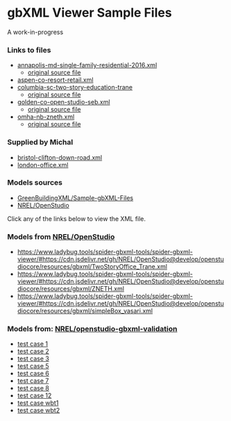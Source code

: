
# gbXML Viewer Sample Files

A work-in-progress

### Links to files


* [annapolis-md-single-family-residential-2016.xml ]( https://www.ladybug.tools/spider-gbxml-tools/spider-gbxml-viewer/#https://cdn.jsdelivr.net/gh/gh/ladybug-tools/spider@master/gbxml-viewer/gbxml-sample-files/annapolis-md-single-family-residential-2016.xml )
	* [original source file]( https://github.com/GreenBuildingXML/Sample-gbXML-Files/blob/master/gbXMLStandard%20Single%20Family%20Residential%202016.xml )
* [aspen-co-resort-retail.xml]( https://www.ladybug.tools/spider-gbxml-tools/spider-gbxml-viewer/#https://cdn.jsdelivr.net/gh/gh/ladybug-tools/spider@master/gbxml-viewer/gbxml-sample-files/aspen-co-resort-retail.xml )
* [columbia-sc-two-story-education-trane]( https://www.ladybug.tools/spider-gbxml-tools/spider-gbxml-viewer/#https://cdn.jsdelivr.net/gh/gh/ladybug-tools/spider@master/gbxml-viewer/gbxml-sample-files/columbia-sc-two-story-education-trane.xml )
	* [original source file]( https://github.com/NREL/OpenStudio/blob/develop/openstudiocore/resources/gbxml/TwoStoryOffice_Trane.xml )
* [golden-co-open-studio-seb.xml]( https://www.ladybug.tools/spider-gbxml-tools/spider-gbxml-viewer/#https://cdn.jsdelivr.net/gh/gh/ladybug-tools/spider@master/gbxml-viewer/gbxml-sample-files/golden-co-open-studio-seb.xml )
	* [original source file]( https://github.com/NREL/OpenStudio/blob/develop/openstudiocore/resources/Examples/compact_osw/files/seb.osm )
* [omha-nb-zneth.xml]( https://www.ladybug.tools/spider-gbxml-tools/spider-gbxml-viewer/#https://cdn.jsdelivr.net/gh/gh/ladybug-tools/spider@master/gbxml-viewer/gbxml-sample-files/omha-nb-zneth.xml )
	* [original source file]( https://github.com/NREL/OpenStudio/blob/develop/openstudiocore/resources/gbxml/ZNETH.xml )

### Supplied by Michal

* [bristol-clifton-down-road.xml]( https://www.ladybug.tools/spider-gbxml-tools/spider-gbxml-viewer/#https://cdn.jsdelivr.net/gh/gh/ladybug-tools/spider@master/gbxml-viewer/gbxml-sample-files/bristol-clifton-down-road.xml )
* [london-office.xml]( https://www.ladybug.tools/spider-gbxml-tools/spider-gbxml-viewer/#https://cdn.jsdelivr.net/gh/gh/ladybug-tools/spider@master/gbxml-viewer/gbxml-sample-files/london-office.xml )

<!--
* [coventry-university-of-warwick.xml]( https://www.ladybug.tools/spider-gbxml-tools/spider-gbxml-viewer/#https://cdn.jsdelivr.net/gh/gh/ladybug-tools/spider@master/gbxml-viewer/gbxml-sample-files/coventry-university-of-warwick.xml )
-->


### Models sources

* [GreenBuildingXML/Sample-gbXML-Files]( https://github.com/GreenBuildingXML/Sample-gbXML-Files )
* [NREL/OpenStudio]( https://github.com/NREL/OpenStudio/tree/develop/openstudiocore/resources/gbxml )


Click any of the links below to view the XML file.

### Models from [NREL/OpenStudio]( https://github.com/NREL/OpenStudio/tree/develop/openstudiocore/resources/gbxml )

* <https://www.ladybug.tools/spider-gbxml-tools/spider-gbxml-viewer/#https://cdn.jsdelivr.net/gh/NREL/OpenStudio@develop/openstudiocore/resources/gbxml/TwoStoryOffice_Trane.xml>
* <https://www.ladybug.tools/spider-gbxml-tools/spider-gbxml-viewer/#https://cdn.jsdelivr.net/gh/NREL/OpenStudio@develop/openstudiocore/resources/gbxml/ZNETH.xml>
* <https://www.ladybug.tools/spider-gbxml-tools/spider-gbxml-viewer/#https://cdn.jsdelivr.net/gh/NREL/OpenStudio@develop/openstudiocore/resources/gbxml/simpleBox_vasari.xml>

### Models from: [NREL/openstudio-gbxml-validation]( https://github.com/NREL/openstudio-gbxml-validation/tree/master/gbxml_test_suite/tests/output )


* [test case 1]( https://www.ladybug.tools/spider-gbxml-tools/spider-gbxml-viewer/#https://cdn.jsdelivr.net/gh/NREL/openstudio-gbxml-validation@master/gbxml_test_suite/tests/output/test_case_1/test_case_1.xml )
* [test case 2]( https://www.ladybug.tools/spider-gbxml-tools/spider-gbxml-viewer/#https://cdn.jsdelivr.net/gh/NREL/openstudio-gbxml-validation@master/gbxml_test_suite/tests/output/test_case_2/test_case_2.xml )
* [test case 3]( https://www.ladybug.tools/spider-gbxml-tools/spider-gbxml-viewer/#https://cdn.jsdelivr.net/gh/NREL/openstudio-gbxml-validation@master/gbxml_test_suite/tests/output/test_case_3/test_case_3.xml )
* [test case 5]( https://www.ladybug.tools/spider-gbxml-tools/spider-gbxml-viewer/#https://cdn.jsdelivr.net/gh/NREL/openstudio-gbxml-validation@master/gbxml_test_suite/tests/output/test_case_5/test_case_5.xml )
* [test case 6]( https://www.ladybug.tools/spider-gbxml-tools/spider-gbxml-viewer/#https://cdn.jsdelivr.net/gh/NREL/openstudio-gbxml-validation@master/gbxml_test_suite/tests/output/test_case_6/test_case_6.xml )
* [test case 7]( https://www.ladybug.tools/spider-gbxml-tools/spider-gbxml-viewer/#https://cdn.jsdelivr.net/gh/NREL/openstudio-gbxml-validation@master/gbxml_test_suite/tests/output/test_case_7/test_case_7.xml )
* [test case 8]( https://www.ladybug.tools/spider-gbxml-tools/spider-gbxml-viewer/#https://cdn.jsdelivr.net/gh/NREL/openstudio-gbxml-validation@master/gbxml_test_suite/tests/output/test_case_8/test_case_8.xml )
* [test case 12 ]( https://www.ladybug.tools/spider-gbxml-tools/spider-gbxml-viewer/#https://cdn.jsdelivr.net/gh/NREL/openstudio-gbxml-validation@master/gbxml_test_suite/tests/output/test_case_/test_12case_12.xml )
* [test case wbt1]( https://www.ladybug.tools/spider-gbxml-tools/spider-gbxml-viewer/#https://cdn.jsdelivr.net/gh/NREL/openstudio-gbxml-validation@master/gbxml_test_suite/tests/output/test_case_wbt1/test_case_wbt1.xml )
* [test case wbt2]( https://www.ladybug.tools/spider-gbxml-tools/spider-gbxml-viewer/#https://cdn.jsdelivr.net/gh/NREL/openstudio-gbxml-validation@master/gbxml_test_suite/tests/output/test_case_wbt2/test_case_wbt2.xml )
